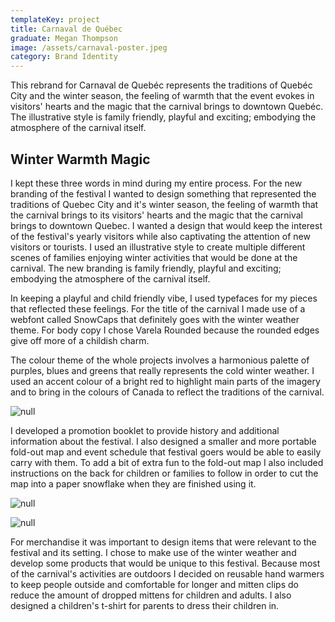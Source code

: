 ```yaml
---
templateKey: project
title: Carnaval de Québec
graduate: Megan Thompson
image: /assets/carnaval-poster.jpeg
category: Brand Identity
---
```

This rebrand for Carnaval de Quebéc represents the traditions of Quebéc City and the winter season, the feeling of warmth that the event evokes in visitors' hearts and the magic that the carnival brings to downtown Quebéc. The illustrative style is family friendly, playful and exciting; embodying the atmosphere of the carnival itself.

## Winter Warmth Magic

I kept these three words in mind during my entire process. For the new branding of the festival I wanted to design something that represented the traditions of Quebec City and it's winter season, the feeling of warmth that the carnival brings to its visitors' hearts and the magic that the carnival brings to downtown Quebec. I wanted a design that would keep the interest of the festival's yearly visitors while also captivating the attention of new visitors or tourists.  I used an illustrative style to create multiple different scenes of families enjoying winter activities that would be done at the carnival. The new branding is family friendly, playful and exciting; embodying the atmosphere of the carnival itself.

In keeping a playful and child friendly vibe, I used typefaces for my pieces that reflected these feelings. For the title of the carnival I made use of a webfont called SnowCaps that definitely goes with the winter weather theme. For body copy I chose Varela Rounded because the rounded edges give off more of a childish charm.

The colour theme of the whole projects involves a harmonious palette of purples, blues and greens that really represents the cold winter weather. I used an accent colour of a bright red to highlight main parts of the imagery and to bring in the colours of Canada to reflect the traditions of the carnival.

![null](/assets/1489283856938.jpeg)

I developed a promotion booklet to provide history and additional information about the festival. I also designed a smaller and more portable fold-out map and event schedule that festival goers would be able to easily carry with them. To add a bit of extra fun to the fold-out map I also included instructions on the back for children or families to follow in order to cut the map into a paper snowflake when they are finished using it.

![null](/assets/mapcover.jpg)

![null](/assets/mapbackcover.jpg)

For merchandise it was important to design items that were relevant to the festival and its setting. I chose to make use of the winter weather and develop some products that would be unique to this festival. Because most of the carnival's activities are outdoors I decided on reusable hand warmers to keep people outside and comfortable for longer and mitten clips do reduce the amount of dropped mittens for children and adults. I also designed a children's t-shirt for parents to dress their children in.
